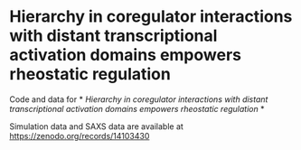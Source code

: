 # Hierarchy in coregulator interactions with distant transcriptional activation domains empowers rheostatic regulation

Code and data for * *Hierarchy in coregulator interactions with distant transcriptional activation domains empowers rheostatic regulation* *

Simulation data and SAXS data are available at https://zenodo.org/records/14103430
